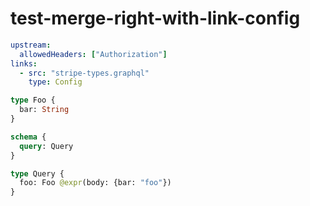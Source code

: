 # test-merge-right-with-link-config

```yaml @config
upstream:
  allowedHeaders: ["Authorization"]
links:
  - src: "stripe-types.graphql"
    type: Config
```

```graphql @file:stripe-types.graphql
type Foo {
  bar: String
}
```

```graphql @schema
schema {
  query: Query
}

type Query {
  foo: Foo @expr(body: {bar: "foo"})
}
```
